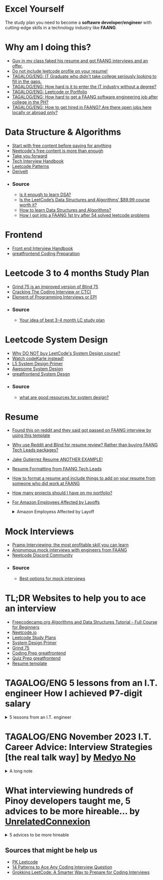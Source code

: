 # Excel Yourself
The study plan you need to become a **softawre developer/engineer** with cutting-edge skills in a technology industry like **FAANG**.

# Why am I doing this?
- [Guy in my class faked his resume and got FAANG interviews and an offer.](https://www.reddit.com/r/csMajors/comments/s9628x/guy_in_my_class_faked_his_resume_and_got_faang/)
- [Do not include leetcode profile on your resume!](https://www.reddit.com/r/leetcode/comments/yv7toz/should_i_include_my_leetcode_profile_in_my_resume/)
- [TAGALOG/ENG: IT Graduate who didn't take college seriously looking to fill in the gaps.](https://www.reddit.com/r/phcareers/comments/y82o84/it_graduate_who_didnt_take_college_seriously/)
- [TAGALOG/ENG: How hard is it to enter the IT industry without a degree?](https://www.reddit.com/r/phcareers/comments/jmka8j/how_hard_is_it_to_enter_the_it_industry_without_a/)
- [TAGALOG/ENG: Leetcode or Portfolio](https://www.reddit.com/r/PinoyProgrammer/comments/18ln2yw/leetcode_or_portfolio/)
- [TAGALOG/ENG: How hard to get a FAANG software engineering job after college in the PH?](https://www.reddit.com/r/PinoyProgrammer/comments/14u3g6g/how_hard_to_get_a_faang_software_engineering_job/)
- [TAGALOG/ENG: How to get hired in FAANG? Are there open jobs here locally or abroad only?](https://www.reddit.com/r/PinoyProgrammer/comments/yut8c0/how_to_get_hired_in_faang_are_there_open_jobs/)

# Data Structure & Algorithms
- [Start with free content before paying for anything](https://www.youtube.com/watch?v=8hly31xKli0)
- [Neetcode's free content is more than enough](https://neetcode.io/courses)
- [Take you forward](https://takeuforward.org/strivers-a2z-dsa-course/strivers-a2z-dsa-course-sheet-2/)
- [Tech Interview Handbook](https://www.techinterviewhandbook.org/)
- [Leetcode Patterns](https://seanprashad.com/leetcode-patterns/)
- [DeriveIt](https://deriveit.org/coding)
- ### Source
  - [is it enough to learn DSA?](https://www.reddit.com/r/leetcode/comments/11gr4uq/has_anyone_bought_the_leetcode_data_structures/)
  - [Is the LeetCode’s Data Structures and Algorithms’ $89.99 course worth it?](https://www.reddit.com/r/learnprogramming/comments/16vcdoo/is_the_leetcodes_data_structures_and_algorithms/)
  - [How to learn Data Structures and Algorithms?](https://www.reddit.com/r/leetcode/comments/q96h8k/how_to_learn_data_structures_and_algorithms/)
  - [How I got into a FAANG 1st try after 54 solved leetcode problems](https://www.reddit.com/r/leetcode/comments/15aez69/how_i_got_into_a_faang_1st_try_after_54_solved/?rdt=48087)

# Frontend
- [Front end Interview Handbook](https://www.frontendinterviewhandbook.com/)
- [greatfrontend Coding Preparation](https://www.greatfrontend.com/prepare/coding)

# Leetcode 3 to 4 months Study Plan
- [Grind 75 is an improved version of Blind 75](https://www.techinterviewhandbook.org/grind75)
- [Cracking The Coding Interview or CTCI](https://github.com/Avinash987/Coding/blob/master/Cracking-the-Coding-Interview-6th-Edition-189-Programming-Questions-and-Solutions.pdf)
- [Element of Programming Interviews or EPI](https://github.com/qqqil/ebooks/blob/master/algorithms/Elements%20of%20Programming%20Interviews.pdf)
- ### Source
  - [Your idea of best 3-4 month LC study plan](https://www.reddit.com/r/leetcode/comments/zk2hgo/your_idea_of_best_34_month_lc_study_plan/)

# Leetcode System Design
- [Why DO NOT buy LeetCode's System Design course?](https://www.reddit.com/r/leetcode/comments/yq93y2/do_not_buy_leetcodes_system_design_course/)
- [Watch codeKarle instead!](https://www.youtube.com/@codeKarle/videos)
- [L5 System Design Primer](https://github.com/donnemartin/system-design-primer)
- [Awesome System Design](https://github.com/madd86/awesome-system-design)
- [greatfrontend System Desgn](https://www.greatfrontend.com/prepare/system-design)
- ### Source
  - [what are good resources for system design?](https://www.reddit.com/r/leetcode/comments/uc3zex/what_are_good_resources_for_system_design/) 

# Resume
- [Found this on reddit and they said got passed on FAANG interview by using this template](https://www.overleaf.com/project/627224a4c2dc8e6361a77250)
- [Why use Reddit and Blind for resume review? Rather than buying FAANG Tech Leads packages?](https://www.teamblind.com/post/Anyone-use-FAANG-Tech-Leads-for-resume-review-O556x86R)
- [Jake Gutierrez Resume ANOTHER EXAMPLE!](https://github.com/jakegut/resume)
- [Resume Formatting from FAANG Tech Leads](https://www.faangtechleads.com/resume/checklist)
- [How to format a resume and include things to add on your resume from someone who did work at FAANG](https://www.reddit.com/r/cscareerquestions/comments/mybng0/i_landed_a_73k_sde_job_while_still_in_undergrad/)
- [How many projects should I have on my portfolio?](https://forum.freecodecamp.org/t/how-many-projects-should-i-have-on-my-portfolio/506361?fbclid=IwAR248kIngdMPp26ja-2fBUHSdUdmOZU4oxZaQvl8e2M2RRVuyI8A6ma86WI)
- [For Amazon Employees Affected by Layoffs](https://www.facebook.com/jonathanwordsofwisdom/posts/pfbid0tkYyTaRiE4ECxCA8KgMcnuotQSEtjHoSzTAQ6JAka4iHS1ni6PAVhmtwiRbtWTHZl)
  <details>
    <summary>Amazon Employess Affected by Layoff</summary>
  
    <p>
      💡Red = Action Verbs: Start each experience with an action verb; if it’s in a current position, you can put as present and if past, you put as -ed (Example of great action verbs: Reengineered, Controlled)
    </p>
    <p>
      💡Orange = Hard Skills: Put the specific hard skills and platform-based skills throughout the resume to show that you fit the job description's qualifications; in the Skills section of your resume, you can also have the skills and match them to your experiences where applicable. Example: To direct full-cycle recruiting for Annapurna Labs by leveraging a strong network of talent, To conduct detailed reviews of # employee requests for reasonable accommodations in alignment with ADA/ADAAA laws
    </p>
    <p>
      💡Green = impact metrics: optimizing cost efficiency by %.
    </p>
    <p>
      💡Cyan = Impact statements before the number/percentages: This showcases if you improved, optimized, or increased xyz. Example: "resulting in the hiring of # full-time engineering staff members within # months."
    </p>
    <p>
      💡Yellow = soft skills: more broad or simple statements, these are relative to collaboration, providing recommendations, and identifying solutions to potential problems
    </p>
    <p>
      Note: This is an example resume; it should be chronologically ordered.
    </p>

    ![435062442_443956158277676_9194410870920546039_n](https://github.com/LeinahI/Excel-Yourself/assets/53577436/8d49f8d8-f644-4110-a02c-d2bd3c3c7e29)

  </details>

# Mock Interviews
- [Pramp Interviewing: the most profitable skill you can learn](https://www.pramp.com)
- [Anonymous mock interviews with engineers from FAANG](https://interviewing.io/)
- [Neetcode Discord Community](https://discord.com/invite/ddjKRXPqtk)
- ### Source
  - [Best options for mock interviews](https://www.reddit.com/r/leetcode/comments/wsgsxx/best_options_for_mock_interviews/) 

# TL;DR Websites to help you to ace an interview
- [Freecodecamp.org Algorithms and Data Structures Tutorial - Full Course for Beginners](https://youtu.be/8hly31xKli0)
- [Neetcode.io](https://neetcode.io/courses)
- [Leetcode Study Plans](https://leetcode.com/studyplan/)
- [System Design Primer](https://github.com/donnemartin/system-design-primer)
- [Grind 75](https://www.techinterviewhandbook.org/grind75)
- [Coding Prep greatfrontend](https://www.greatfrontend.com/prepare/coding)
- [Quiz Prep greatfrontend](https://www.greatfrontend.com/prepare/quiz)
- [Resume template](https://www.overleaf.com/project/627224a4c2dc8e6361a77250)

# TAGALOG/ENG 5 lessons from an I.T. engineer How I achieved ₱7-digit salary
<details><summary>5 lessons from an I.T. engineer</summary>
  
<p>𝑳𝒆𝒔𝒔𝒐𝒏 # 𝟏: 𝒀𝒐𝒖 𝒐𝒏𝒍𝒚 𝒉𝒂𝒗𝒆 𝟐𝟒 𝒉𝒐𝒖𝒓𝒔 𝒂 𝒅𝒂𝒚<br>
Limited ang kita ng isang I.T. engineer. Kahit pa sabihin mo na you get paid $100/hour you can only earn $2,400/day. You are the product and you only have 24 hours per day to showcase your skills. That’s the reality of a typical employee and self-employed person and that’s why only business owners and investors become wealthy. The same goes for any career.</p>

<p>In the Philippines, when you hit the 350,000/month mark as an I.T. engineer kabahan ka na dahil wala ka nang malilipatan na mas malaki pa dun at pag nawala sayo yung work na yun mahihirapan ka na makahanap ng company na kayang tapatan yun. And believe me, mawawala sayo yung work na yun. If you continue to remain an engineer and don’t move up to I.T. Executive Management once you hit that 350k mark yung sweldo mo na yun will no longer rise but fall.</p>

<p>𝑫𝒊𝒔𝒌𝒂𝒓𝒕𝒆 # 𝟏: 𝑮𝒓𝒆𝒆𝒅 𝒊𝒔 𝑵𝒐𝒕 𝒂 𝑪𝒂𝒑𝒊𝒕𝒂𝒍 𝑺𝒊𝒏<br>
If you look at the 1st screenshot I attached you will see that I currently have 4 jobs. Yes, FOUR FULL-TIME jobs. Sa same screenshot na yun you will see that all four jobs combined I make about $304/hour. That’s P16,000/hour or P133,000/day NET. That’s nothing new to me as I started working multiple jobs when I was 19. I experienced my first WFH job nung 2007 with IBM. Dun ko na master yung diskarte kung paano pagsabayin na lang yung mga trabaho instead of working multiple shifts a day. Nung pandemic since bawal lumabas I took on 6 jobs.</p>
<p>I am merely an employee/consultant. I have to submit a timesheet and say Yes Sir or Yes Boss. Pero kahit employee lang ako mas malaki pa kita ko sa mga boss ko. I only work 10 hours at night, in the comfort of my house, and never have to think about work after my shift. On the other hand, they are on-call all day and have to report to the office; I am playing golf while they are stuck on bridge calls and E-mails. I also don’t run a business at wala akong iniintindi na bayad sa rent, sweldo ng mga employees, sales, problema sa tao, accounting, etc. I don’t carry a CEO title next to my name yet I make more money than many CEO small business owners out there who stress about their business on-site and at home.</p>

<p>No one knows that I’ve worked for at least 10 of the Fortune 50 companies out there. I don’t talk about what I do with anyone including my wife. People who know me only knows I’m in the I.T. field and that’s it; hindi nila alam kaya ko pasukin mga E-mail at social media accounts nila at palitan mga WiFi passwords nila sa bahay if I wanted to. I use a 15-year-old laptop and I still carry an iPhone SE. I say these because that’s how much I hate tech, I don't love what I do, and how unavailing I think my career is. I’d rather be doing farming kasi nandun passion ko nung bata ako, pero hindi ako kaya buhayin ng passion ko so ito pinasok ko. I knew there is money in I.T. and let’s be honest – money solves a lot of problems.</p>

<p>I wanted a 6-digit salary so I worked hard for it. Nung nakuha ko na hindi ako nakuntento and wanted a 7-digit salary, so I worked harder for that. After that I said I wanted to get paid $1,000/day, and then $50,000/month. Tapos nun sinabi ko sa sarili ko na I want a 6-digits salary daily and not monthly. Nakuha ko na lahat yun but I'm still not satisfied, now I want a 6-digit monthly salary in dollars and I am working hard to achieve that.</p>

<p>Walang mali dun. I don’t smoke, I hate drinking, and I don’t gamble, but I don’t go out there and tell another adult to have the same ethics that I have. Do not let anyone tell you na wag ka papasok sa isang bagay dahil sa pera, na be grateful dahil may trabaho ka at malaki na sweldo mo tapos yung iba wala, na sundin mo ang passion mo kahit di ka kaya buhayin ng passion mo, blah blah blah, blah blah, blah blah. Kung wala ka naman sinasaktan, nilalabag na batas, maayos ka nagtratrabaho para kumita, and you can sleep soundly at night knowing you are a good person then everything else is just noise. I used greed as motivation to achieve my goals and become rich and not a basis for my morals.<br>
<ins>𝘊𝘰𝘮𝘮𝘰𝘯 𝘴𝘦𝘯𝘴𝘦 𝘵𝘦𝘭𝘭𝘴 𝘮𝘦 𝘵𝘩𝘢𝘵 𝘣𝘦𝘪𝘯𝘨 𝘢 𝘵𝘺𝘱𝘪𝘤𝘢𝘭 𝘦𝘮𝘱𝘭𝘰𝘺𝘦𝘦 𝘸𝘪𝘭𝘭 𝘯𝘰𝘵 𝘮𝘢𝘬𝘦 𝘮𝘦 𝘳𝘪𝘤𝘩, 𝘴𝘰 𝘥𝘶𝘮𝘪𝘴𝘬𝘢𝘳𝘵𝘦 𝘢𝘬𝘰.</ins></p>

<p>𝑳𝒆𝒔𝒔𝒐𝒏 # 𝟐: 𝑻𝒉𝒆 𝑴𝒐𝒓𝒆, 𝑻𝒉𝒆 𝑴𝒆𝒓𝒓𝒊𝒆𝒓<br>
Pumasok ako sa I.T. because I was inspired by a 16-year old American who can build websites in just a day. At 16 years old may Ferrari na sya kahit wala pa syang license to drive. That was during the dotcom boom, and then years later it crashed. I’m old enough to have witnessed that at yung pag baba ng salaries ng mga web designers, as well as the rise and fall of the salaries of Network Engineers, Microsoft Engineers, Database Engineers, Storage Engineers, Virtualization Engineers, and Mobile Developers. There was a time when government agencies use Novell Netware as their Operating System. None of you probably heard of that but I also witnessed Netware Engineers on their 50s lose their jobs and retire early dahil nag dominate na si Microsoft and they didn’t keep up. I was lucky enough to have witnessed that early on in my career because that told me that I have to continue learning sa field na pinasok ko.</p>
<p>Sa I.T. field at sa kahit ano pang industry or sa buhay in general – the more you know the better off you will be.</p>

<p>𝑫𝒊𝒔𝒌𝒂𝒓𝒕𝒆 # 𝟐: 𝑱𝒂𝒄𝒌 𝒐𝒇 𝑨𝒍𝒍 𝑻𝒓𝒂𝒅𝒆𝒔, 𝑴𝒂𝒔𝒕𝒆𝒓 𝒊𝒏 𝑵𝒐𝒏𝒆<br>
I never stayed in a company for more than 2 years. I am only 41 but if you look at the 2nd screenshot I attached you will see that I have worked for more than 50 companies throughout my career (a lot more actually, I just wasn’t keeping an archive back then). I do that because I want to learn a lot and earn a lot. Hindi ako kuntento sa desktops lang, hindi ako kuntento sa networking lang, hindi ako satisfied sa development at programming, ayaw ko maging specialist sa cloud, sa security, infrastructure, servers, etc. The only way I can learn everything is if I jump from one company to another.</p>

<p>Sa 1st screenshot ulit makikita nyo na ang mga trabaho ko ngayon are:<br>
- 𝘾𝙮𝙗𝙚𝙧𝙨𝙚𝙘𝙪𝙧𝙞𝙩𝙮 – I am architecting a vulnerability management program for one of the states sa America<br>
- 𝘾𝙡𝙤𝙪𝙙 – I am automating the migration of thousands of Windows Servers to AWS for a $13B private company<br>
- 𝘿𝙚𝙨𝙠𝙩𝙤𝙥𝙨 – I am doing a Windows 7 to Windows 10/11 VDI upgrade project for a $23B public company<br>
- 𝙋𝙧𝙤𝙟𝙚𝙘𝙩 𝙈𝙖𝙣𝙖𝙜𝙚𝙢𝙚𝙣𝙩 – I am an I.T. Project Manager for the 2nd largest vehicle manufacturer in the world<br>
</p>

<p>No one in my level would be willing to go back to desktops, but that’s not how I think. I don’t mind being a Jr Developer ulit at inuutusan ng mga senior developers kung may panibago naman akong language o framework na matututunan. When I go into a company I just focus on stuff na hindi ko pa alam and then I learn it and be good at it. Pag alam ko na then I move on. I only need 1-2 years for that and less than a year to learn a specific system, hardware, or application. Hindi ako nag bibida-bidahan sa opisina, I don’t involve myself sa office politics, I don’t make friends nor talk about personal stuff with my co-workers, and I attend meetings a minute late para wala nang “Hi, how are you?” na nagaganap. If the hat I am wearing sa company is an I.T. Business Analyst at may kausap akong Infrastructure Engineer, kahit alam ko na may mali syang ginagawa hinahayaan ko na lang coz' ang priority ko is wag mag pasikat para ma-juggle ko lahat ng mga trabaho ko. Nevermind na hindi ako ang pinakamatalinong engineer sa team. Nevermind na meron isang super yabang na hacker kuno akong co-worker. Nevermind na meron isang 20 years na sa company na kabisado lahat ng nangyayari sa I.T. department namin. Hindi ako insecure sa skills ko para ipaalam pa sa iba kung ano-ano ang alam ko. Instead, naka focus na lang ako sa mga hindi ko pa alam para madagdagan yung mga nalalaman ko.</p>

<p>I have used hundreds of technologies throughout my career. Lagay mo ko sa backups I know the role and I can give you 7 different backup technologies na nagamit ko na; lagay mo ko sa monitoring, ganun din and I can give you a dozen monitoring tools na nagamit ko na rin. Development tools, programming languages, Microsoft, Cisco, Citrix, and VMware products, etc. marami na ko nahawakan. I am an expert in none but I am your Jack that can run and manage all of those systems smoothly.</p>

<p>Nowadays ako na namimili ng trabaho. I don’t care what my job title is, kung ano ba role ko, kung sobrang ganda na ng company na napasukan ko, or kung ano ang mga benefits na meron sa company. When I look at a job posting ang hinahanap ko na lang are signs kung kaya ko ba isabay yung work sa iba ko pang mga trabaho, and if so, then I’ll go for it. Kung meron bagong matututunan or kung yung company is in an industry na di ko pa napapasok then that’s a plus for me at inaaplayan ko yung work kahit maliit sweldo.<br>
<ins>𝘊𝘰𝘮𝘮𝘰𝘯 𝘴𝘦𝘯𝘴𝘦 𝘵𝘦𝘭𝘭𝘴 𝘮𝘦 𝘵𝘩𝘢𝘵 𝘪𝘧 𝘐 𝘸𝘢𝘯𝘵 𝘵𝘰 𝘴𝘶𝘳𝘷𝘪𝘷𝘦 𝘪𝘯 𝘵𝘩𝘦 𝘐.𝘛. 𝘪𝘯𝘥𝘶𝘴𝘵𝘳𝘺 𝘸𝘪𝘵𝘩 𝘢 𝘩𝘪𝘨𝘩 𝘴𝘢𝘭𝘢𝘳𝘺 𝘵𝘩𝘦𝘯 𝘐 𝘩𝘢𝘷𝘦 𝘵𝘰 𝘭𝘦𝘢𝘳𝘯 𝘢𝘴 𝘮𝘢𝘯𝘺 𝘵𝘦𝘤𝘩𝘯𝘰𝘭𝘰𝘨𝘪𝘦𝘴 𝘢𝘴 𝘐 𝘤𝘢𝘯, 𝘴𝘰 𝘥𝘶𝘮𝘪𝘴𝘬𝘢𝘳𝘵𝘦 𝘢𝘬𝘰.</ins></p>

<p>𝑳𝒆𝒔𝒔𝒐𝒏 # 𝟑: 𝑻𝑨𝑵𝑺𝑻𝑨𝑨𝑭𝑳(There Ain't No Such Thing as a Free Lunch)<br>
Paulit-ulit na lang, all successful people will tell you how important hard work and sacrifice is.</p>

<p>Today para bang WFH is a must, a stress-free environment is required, and everyone is entitled to have a work-life balance. Elon Musk is an executive to many companies working more than 20 hours a day yet he has a work-life balance. I have four full-time jobs but I still have a work-life balance.</p>

<p><ins>𝙒𝙤𝙧𝙠-𝙡𝙞𝙛𝙚 𝙗𝙖𝙡𝙖𝙣𝙘𝙚 𝙖𝙣𝙙 𝙩𝙝𝙚 𝙡𝙖𝙘𝙠 𝙤𝙛 𝙞𝙩 𝙞𝙨 𝙣𝙤𝙩 𝙩𝙝𝙚 𝙛𝙖𝙪𝙡𝙩 𝙤𝙛 𝙮𝙤𝙪𝙧 𝙚𝙢𝙥𝙡𝙤𝙮𝙚𝙧 𝙗𝙪𝙩 𝙮𝙤𝙪𝙧 𝙞𝙣𝙖𝙗𝙞𝙡𝙞𝙩𝙮 𝙩𝙤 𝙩𝙝𝙞𝙣𝙠 𝙤𝙪𝙩𝙨𝙞𝙙𝙚 𝙩𝙝𝙚 𝙗𝙤𝙭 𝙩𝙤 𝙢𝙖𝙣𝙖𝙜𝙚 𝙖𝙣𝙙 𝙪𝙨𝙚 𝙮𝙤𝙪𝙧 𝙩𝙞𝙢𝙚 𝙬𝙞𝙨𝙚𝙡𝙮.</ins><br>
"If you don't go out there and put in the work, you don't go out and put in the effort, one, you're not going to get the results, but two, and more importantly, you don't deserve it. You need to earn it. So that defined my upbringing. That defined my career." – Tiger Woods</p>

<p>𝑫𝒊𝒔𝒌𝒂𝒓𝒕𝒆 # 𝟑: 𝑷𝒂𝒈 𝑴𝒂𝒚 𝑻𝒊𝒚𝒂𝒈𝒂, 𝑴𝒂𝒚 𝑵𝒊𝒍𝒂𝒈𝒂<br>
Nung 18 ako naglilinis ako ng banyo sa McDonalds at yung maliit na sweldo ko napupunta lang sa rent ko as a bedspacer. I couldn’t even afford to commute and was riding a bicycle to work, minsan late pa kasi nabasa ako sa ulan at kailangan ko magpatuyo muna before mag clock in. I experienced how hard life was and I had my share of tears pouring down while taking a shower. I did a lot of self-studying and faced countless number of rejections until makapasok sa field. Friday and Saturday nights habang nasa bars mga kapatid ko I was in a cubicle inside a Data Center kasi I have a weekend night shift NOC Engineer job that I have to attend to. I used to commute 2 hours one way sa umaga and again sa gabi kasi dalawa trabaho ko at magkalayo yung dalawang office. Lunch break ko was spent catching up on sleep. Sacrifice sa barkada, sacrifice sa sports, sacrifice sa luho; hirap sa commute, hirap sa maliit na sweldo, hirap sa stress. That’s how I spent my entire 20s and that’s just a tidbit of all other sacrifices I had to make during those years to gain experience and get myself ready when I hit my 30s. And did I mention na despite me working multiple jobs I have never been absent nor have I taken a day off from work for more than a decade now, maybe in the last 15 years pa nga?<br>
<ins>𝘊𝘰𝘮𝘮𝘰𝘯 𝘚𝘦𝘯𝘴𝘦 𝘵𝘦𝘭𝘭𝘴 𝘮𝘦 𝘵𝘩𝘢𝘵 𝘪𝘧 𝘐 𝘸𝘢𝘯𝘵 𝘵𝘰 𝘣𝘦 𝘴𝘶𝘤𝘤𝘦𝘴𝘴𝘧𝘶𝘭 𝘵𝘩𝘦𝘯 𝘐 𝘯𝘦𝘦𝘥 𝘵𝘰 𝘸𝘰𝘳𝘬 𝘩𝘢𝘳𝘥 𝘢𝘯𝘥 𝘮𝘢𝘬𝘦 𝘢𝘣𝘶𝘯𝘥𝘢𝘯𝘵 𝘴𝘢𝘤𝘳𝘪𝘧𝘪𝘤𝘦𝘴, 𝘴𝘰 𝘥𝘶𝘮𝘪𝘴𝘬𝘢𝘳𝘵𝘦 𝘢𝘬𝘰.</ins></p>

<p>𝑳𝒆𝒔𝒔𝒐𝒏 # 𝟒: 𝑬𝒙𝒑𝒆𝒓𝒊𝒆𝒏𝒄𝒆, 𝑬𝒙𝒑𝒆𝒓𝒊𝒆𝒏𝒄𝒆, 𝑬𝒙𝒑𝒆𝒓𝒊𝒆𝒏𝒄𝒆<br>
There was a time when I was one of the youngest CCNA holders sa buong mundo. I passed my CCNA certification on the day of my 19th birthday. There were only 500 CCIEs in the world back then. I was very good that I can even do subnetting in my head. Sobra ako nag sikap at talagang alam ko yung pinag-aralan ko. However, when it was time to find work I realized no one wants to hire someone without experience. I was so proud of my accomplishment only to be humbled by reality: In the I.T. world experience trumps degrees and certifications. What I went through then is no different than what many newbies are going through now. Sobrang daming fresh grads and career shifters na hindi alam ano gagawin at paano makapasok sa I.T. dahil walang experience. Even people with MBAs struggle with finding work.</p>

<p>Colleges will teach you what you need to learn about your career but they will not teach you how to land a job sa industry na pinapasok mo. Kaya maraming taong hirap makakuha ng trabaho kasi walang nagturo sa kanila kung paano makakuha ng trabaho. Job hunting and the art of it should be a class taught in universities for an entire semester. Heck, I would love to teach that class for free!</p>

<p>Kahit Summa Cum Laude ka pa ng I.T. sa U.P. Diliman you start from the bottom like everyone else dahil sa industry natin employers want experience. Hindi ito kagaya ng ibang fields na pag nag top ka sa school, bar, or board e hahabulin ka na ng mga job offers. Hindi porket narinig mo sa mga tao na nasa Cybersecurity at Cloud ang pera at future, at nagsikap ka pag-aralan yun, e makakakuha ka na ng mataas na sweldo agad-agad. If you don’t believe me then simply ask every successful I.T. person you know kung ang first job ba nila sa I.T. e malaking sweldo na agad; ask every I.T. person you know kung meron bang company na humabol at nag recruit sa kanila straight out of college.</p>

<p>𝑫𝒊𝒔𝒌𝒂𝒓𝒕𝒆 # 𝟒: 𝑩𝒆 𝑺𝒕𝒓𝒆𝒆𝒕 𝑺𝒎𝒂𝒓𝒕, 𝑵𝒐𝒕 𝑩𝒐𝒐𝒌 𝑺𝒎𝒂𝒓𝒕<br>
Newbies are too obsessed on studying and learning that they don’t realize that is just half the battle and the other half is landing a job. I carry 12 different certifications in my arsenal yet I don’t even put all of them sa resume ko kasi minsan mas makakasama pa sakin na ganun kadami certs ko. Ayoko ma question at tanungin na how can I be a Certified Scrum Master and also have a PMP certification but at the same time Certified Ethical Hacker din ako? Ang layo diba? I also have to modify job titles because I can’t be applying for an Incident Manager role but say na I’m a Web Developer sa current company ko. Experience ko is capped at 15 years lang dahil alam ko na pag nilagay ko pa na over 20 years na ko sa industry may bias na rin yun and many employers will think I’m too old na.</p>

<p>I have 28 versions of my resume. I learned to manipulate my resume and have a certain template to use depende sa role na inaaplayan ko. Kung may makita akong job posting for a Linux Engineer may resume na ko for that and I just modify it to tailor fit it sa requirements ng role. Kung ang company na inaaplayan ko ay nasa BPO industry then papalitan ko lahat ng previous work experiences ko and only mention the companies sa BPO industry where I worked for and then just play around with the dates. Kung meron naman akong specific na field sa I.T. na gusto ko pasukin for the first time then yung resume ko for that field ang ipupublish ko on-line for recruiters to see. </p>

<p>Many people think na masama ang binabago-bago ang information sa resume. That’s a huge misconception. Walang official rule kung paano gumawa ng resume. If the argument is to be honest sa resume then sa technologies pa lang I would probably have a 2-page resume na with three columns tapos kung ilalagay ko pa lahat ng mga work ko then I would end up with a 50-page resume. But why would I do that, diba? My goal is not to be honest, my goal is pansinin ang resume ko out of the dozens or hundreds of other resumes at matawag ako for an interview, so I have to think outside the box. Now if you’re filling out a formal application form ng company and signing it saying everything you said is truthful then yes, be honest.</p>

<p>I‘ve been working in the I.T. industry for 23 years but spent my first 22 years without a college degree. Last year ko lang nakuha ang BSIT ko sa PUP. Not having a degree wasn’t a choice, I simply had to survive on my own at a very young age. For 22 years kinailangan ko dumiskarte kung paano ako makakalusot sa mga trabaho na required ang college degree. Sinubukan ko ilagay sa resume ko na may degree ako; that didn’t work out kasi nahuli nung vinerify. Sinubukan ko naman magpagawa sa Recto ng diploma/degree/transcript; minsan lusot, minsan huli. Sinubukan ko naman na ilagay sa resume ko na college student ako and I’m supposed to graduate in 4 years – complete failure. I tried honesty and certainly it wasn’t the best policy. Binago ko ulit and said I’ll graduate na in 1 year and with that I got more responses sa applications ko. Ultimately ang naging diskarte ko is ilagay sa resume ko "%NameOfUniversitiy% - Bachelors in Information Technology, %CurrentYear%". That way iisipin ni HR, ni recruiter, or whoever is doing the initial screening of my resume na may degree na ko but when it's really time to be honest about it then saka ko sasabihin na kaya nga 2023 nakalagay kasi patapos pa lang ako, that I am on my last semester na. Throughout my career up until last year ang sinsabi ko lagi isang semester na lang may degree na ko. Worked flawlessly each time.</p>

<p>Again, walang nagturo sakin nun, at kahit mali yun I don’t care kasi alam ko naman na mabuting tao pa rin ako kahit ganun ang approach ko. Ang goal ko is ma-interview ako ni hiring manager kasi alam ko na pag nakausap nya ko he will end up hiring me. I can no longer count the number of times na ni-reject ako ng HR for not having a degree pero nakakuha ako ng exception kasi si hiring manager sinabi kay HR that I am the right guy for the role. This is why I am a firm believer that you don’t need to be a college graduate to have a successful I.T. career and this is also why I would pick a street smart person over a book smart individual any given day. I fetish on fixing problems on my own instead of asking other people for help kasi sa ganun paraan ako natututo – that’s how one becomes street smart.<br>
<ins>𝘽𝙤𝙤𝙠 𝙨𝙢𝙖𝙧𝙩 𝙞𝙣𝙙𝙞𝙫𝙞𝙙𝙪𝙖𝙡𝙨 𝙡𝙚𝙖𝙧𝙣 𝙛𝙧𝙤𝙢 𝙤𝙩𝙝𝙚𝙧 𝙥𝙚𝙤𝙥𝙡𝙚’𝙨 𝙚𝙭𝙥𝙚𝙧𝙞𝙚𝙣𝙘𝙚𝙨 𝙬𝙝𝙞𝙡𝙚 𝙨𝙩𝙧𝙚𝙚𝙩 𝙨𝙢𝙖𝙧𝙩 𝙛𝙤𝙡𝙠𝙨 𝙡𝙚𝙖𝙧𝙣 𝙛𝙧𝙤𝙢 𝙩𝙝𝙚𝙞𝙧 𝙤𝙬𝙣 𝙚𝙭𝙥𝙚𝙧𝙞𝙚𝙣𝙘𝙚𝙨</ins></p>

<p>So why do I have a college degree now despite being successful already? Two reasons: 1) I became a father and I want to set an example to my son when it's his time. 2) Because I worked for more than 50 companies it also means that I reported to more than 50 bosses. I’ve never been a manager but I know what makes of a good boss after experiencing that many superiors. Sobrang taas ng confidence level ko when it comes to landing a job sinubukan ko mag apply sa isang multi-national company sa BGC for an I.T. Senior Vice President role. At the end of my final interview with my supposedly soon-to-be British boss he told me “I interviewed 9 people so far and no one has the experience that you have. I would hire you in a heartbeat but a P500,000/month salary without a college degree won’t fly with our HR department. If this has a lower salary grade I can make it happen but for this particular management position, you are too high up the ladder and I don’t carry that much power, unfortunately.” I knew he was telling the truth because everyone that I spoke to liked me. Gets ko naman kasi kokonti lang naman talaga ang mga companies na kukuha ng executive na walang degree. Alangan naman ilagay nila mukha ko sa website nila at mag send sya ng mass E-mail sa buong I.T. org nila introducing me tapos walang mention about my educational background. I smiled, thanked him for the time and consideration, and then left. Pag labas ko ng building sobrang taas ng ngiti sa mukha ko kasi alam ko na someone like me who has no management experience can land a Senior VP role. So ayun, nag enroll ako sa PUP at tinapos ko degree ko during the pandemic. I never tried applying for another management role since then kasi priorities have changed and I am enjoying my time being at home with my 5-year old.<br>
<ins>𝘊𝘰𝘮𝘮𝘰𝘯 𝘚𝘦𝘯𝘴𝘦 𝘵𝘦𝘭𝘭𝘴 𝘮𝘦 𝘵𝘩𝘢𝘵 𝘰𝘯𝘭𝘺 𝘐 𝘤𝘢𝘯 𝘩𝘦𝘭𝘱 𝘮𝘺𝘴𝘦𝘭𝘧, 𝘴𝘰 𝘥𝘶𝘮𝘪𝘴𝘬𝘢𝘳𝘵𝘦 𝘢𝘬𝘰.</ins></p>

<p>𝑳𝒆𝒔𝒔𝒐𝒏 # 𝟓: 𝑻𝒉𝒆𝒓𝒆'𝒔 𝑵𝒐𝒕𝒉𝒊𝒏𝒈 𝑺𝒑𝒆𝒄𝒊𝒂𝒍 𝑨𝒃𝒐𝒖𝒈 𝑩𝒆𝒊𝒏𝒈 𝑵𝒐𝒓𝒎𝒂𝒍<br>
Kung iniisip nyo na unfair at hindi applicable dito sa Pinas yung sinasabi ko well mind you, Filipino ako, sa Pilipinas ako nakatira, and I am a taxpayer. Dumiskarte lang ako para makakuha ako ng mga clients abroad at makuha ko ng buo yung hourly rate ko. If you’re saying naman na magkaiba tayo ng situation at may pamilya ka na sinusuportahan well mind you again, nung 20s pa lang ako kahit single ako ang dami ko nang sinusuportahan mga tao, as in madami. Instead of being scared to make critical decisions sa career ko mas lalo pa ako naging aggressive kasi marami akong tinutulungan. Kung tingin mo hindi applicable sa Pinas ang multiple jobs dahil sa tax contributions then you’re normal. Kung tingin mo there’s no way for you to find work abroad while living here then you’re normal. Kung tingin mo di pwede kumita ng foreign currency habang nasa Pinas then you’re normal. Kung tingin mo bawal dahil nakalagay sa contract mo na you can't have multiple jobs then you're normal. And that’s fine, but don’t expect your future to be special. I wanted a life different from most people so I challenged myself to get out of my comfort zone and think outside the box.</p>

<p>𝑫𝒊𝒔𝒌𝒂𝒓𝒕𝒆 # 𝟓: 𝑫𝒊𝒔𝒌𝒂𝒓𝒕𝒆, 𝑫𝒊𝒔𝒌𝒂𝒓𝒕𝒆, 𝑫𝒊𝒔𝒌𝒂𝒓𝒕𝒆<br>
Dahil nga wala akong degree alam ko na handicap na agad ako pag dating sa mga job applications, so what I did was invest 8 hours of my day for job hunting and treated it like a full-time work. For 8 hours each day hanggang makakuha ako ng work I was modifying and sending out my resume, applying for work, speaking to recruiters, doing interviews, studying new stuff na nakikita ko sa mga job requirements na hindi ko alam, etc. My goal was to land a job but unexpectedly naintindihan ko na rin yung buong recruiting and job hiring process that I was able to come up with my own strategy on how to land work.</p>

<p>If you look at the third screenshot I attached you will see that this year alone I have already sent out my resume over 260 times. I average about 500 job applications in a year but 99% of them I don’t land, and for many reasons like wala akong college degree, no response from the employer, hindi nag agree sa offer, wala akong experience, I backed out after knowing more about the job, hindi ako lumusot, etc. That doesn’t bother me because I only need 2-3 jobs in a year and logic tells me that if I apply to one job posting I have a 50/50 chance of landing a job but if I apply to 500 postings then a 1% success rate is enough.</p>

<p>𝙀𝙫𝙚𝙣 𝙩𝙝𝙤𝙪𝙜𝙝 𝙄 𝙛𝙖𝙞𝙡 𝟗𝟗% 𝙤𝙛 𝙩𝙝𝙚 𝙩𝙞𝙢𝙚 𝙩𝙝𝙖𝙩 𝟏% 𝙩𝙞𝙢𝙚 𝙩𝙝𝙖𝙩 𝙄 𝙢𝙖𝙠𝙚 𝙞𝙩 𝙚𝙖𝙘𝙝 𝙮𝙚𝙖𝙧 𝙘𝙝𝙖𝙣𝙜𝙚𝙙 𝙢𝙮 𝙡𝙞𝙛𝙚.<br>
Instead of ranting na walang response from the employer after your interview, na walang response sa job applications nyo, na lagi kayong rejected after an interview, or kabado kayo lagi sa interview, or di kayo magaling mag English at makipag communicate, just send out your resume to hundreds of employers dahil ika nga sa industry natin, it’s all just ones and zeros. Meron at meron isang engot dyan na papatol sayo.</p>

<p>Hindi ako nakikinig lang sa mga sabi-sabi na ito ang hot ngayon or ito ang malaking sweldo. I actually see it first-hand kung ano ba ang hot, ano yung mga pawala na, at ano yung mga bagong roles na naglilitawan dahil minomonitor ko ang mga job boards and I get daily E-mail alerts for all job postings posted in the last 24 hours. I used to get contracts for $110/hour to hack company networks as a penetration tester but nowadays that salary doesn't exist anymore. Hindi na ko invested sa Cybersecurity like before kasi secured na career ko sa field na yun and I want to be ahead. Nowadays I am targeting work related to A.I. kasi yun ang nakikita ko sa trend at yun ang konti lang na mahirap pasukin. Believe me when I say na 10 years from now a Cloud engineer’s salary will be just like any other Server Engineer’s salary, likewise for Cybersecurity. Kung papasok ka pa lang sa I.T. tas ang end goal mo is Cloud or Cybersecurity kabahan ka na dahil by the time you actually get to a level na deserve mo na yung malaking sweldo baka it’s no longer the same salary you were told it was going to be.</p>

<p>Not once have I asked my employer for a salary increase. When I wanted a salary increase I find another job. That’s how I managed to bring my salary up. There were times that I jumped 40,000, 56,000, and 61,000 pesos per month sa salary only because I hopped. The highest increase I got was when I was 25 years old, jumping from 320,000/month to 520,000/month. Yun yung time when I decided to get out of my comfort zone again and try I.T. consulting naman. If you want an increase in pay wag mo na sayangin oras mo by asking your boss. Find another job instead because the best time to negotiate a salary increase is when you have nothing to lose dahil employed ka naman. You’ll be surprised na minsan ikaw pa pipigilan ng boss mo umalis and instead of getting the typical 3-8% standard increase lang tatapatan pa nila yung offer mo sa iba.</p>

<p>I’ve experienced doing an interview habang bagong gising lang kasi nakalimutan ko at nag ring phone ko habang tulog pa ako – and I still passed that interview. I’ve also done interviews while taking a dump in the toilet, not because I wanted to but because parang ABC na lang sya sakin at di na ko kinakabahan. Kaya ko mag multi-task habang nag-iinterview and still land the job. Iharap mo ko sa HR or sa recruiter alam ko ang mga dapat ko sabihin para lumusot ako sa kanila. Iharap mo ko sa hiring manager alam ko rin ang diskarte ko. Panel interviews alam ko strategy ko. Boss ng boss ko or mga directors and management people kabisado ko rin gusto nila marinig. If I am interviewing for a company in the Healthcare, Finance, Banking, Automotive, Retail, Government, BPO, etc. industry may sarili rin akong diskarte kasi kabisado ko na rin mga I.T. processes at systems nila. I know all these because I do interviews almost every week, sometimes multiple times a day. Kahit first day ko sa bago kong work I still do interviews with other companies. I’ve been on panel interviews where senior engineers don’t even know what to ask me kasi they were intimidated by my resume and they need not say anything else. I've landed many jobs before na isang interview lang pinagdaanan ko tapos parang formality na lang yung nangyari kasi sa resume ko pa lang nabenta ko na sarili ko at nag decide na si hiring manager na i-hire ako.</p>

<p>Everyone I know upskill para may bago silang matutunan so they can move to a higher role and salary. When I upskill I don't do it to learn something new, I do it to pass interviews. Pag may gusto akong pasukin na field or role I will go to the job boards and pull 20 job postings for that role tapos babasahin ko mga job descriptions nila at mga technologies na ginagamit sa role na yun, tapos pag-aaralan ko summary nung mga skills na kailangan and get a working knowledge about the technologies na ginagamit. I don't spend weeks or months studying, thousands of pesos on boot camps and training schools, I don't waste time with hands on experience, and I don't get a certification when I upskill. I only spend hours before the interview to upskill para lang malusutan ko ang interview. I learn enough information about the system just to B.S. myself through the interviews. Pag nakalusot na ko sa interviews and land the job saka ko kukunin yung hands on experience ko. Hindi nila kailangan malaman na wala naman talaga akong experience dahil confident ako na pag nandun na ko kaya ko matutunan yun agad-agad ng walang sablay. Kahit saan mo ko lagay sa I.T. chances are I know the role at kung hindi man kaya ko makipag communicate sa taong yun at his level. That's how I upskilled sa career ko -- on the job, getting paid while learning something new. </p>

<p>Lastly, get your certs and keep getting more certs. Totoo na you don’t need certs to get into I.T. or land a job. However, you certainly need the certs if you want to have an advantage sa ibang applicants when applying for a job. Always assume that the first person who will see your resume is not a technical person. Assume na yung HR rep or the recruiter is not technical enough to determine kung magaling ka talaga. Assume that these people have a checklist sa harap nila and all they do is quickly browse through your resume, look for the requirements na nasa checklist nila, and check off those boxes. Kahit 10 years ka nang Help Desk Technician kung nasa listahan ni HR is required ang A+ Certification at wala ka nun, then assume na bale wala ang experience mo and HR will write you off. A hiring manager will entertain your resume because he can tell na you know your stuff despite the lack of cert, but unfortunately the hiring manager is not the first person to see your resume so always assume the worst.</p>

<p>If you look at the last screenshot I attached you will see na in a span of 7 days I received E-mails from 6 different recruiters for different positions ranging from $50-$120/hr (there are a lot more actually pero pinili ko lang pakita yung mga E-mails na malalaki sweldo na inentertain ko). They reached out to me directly kasi nakita nila resume ko sa mga job boards. These recruiters simply type keywords sa search nila and many will search for a certification. Kung wala ako nung mga certs na hinahanap nila then I won’t be getting these E-mails. Because of the certs, plus yung effort ko to put out my resume on various job portals, mas tumaas ang chances ko in landing jobs kasi ako na ang nilalapitan nila instead of me sending out my resume to them. That’s how I view certifications – not to showcase my skills like what everyone else is doing but to use certs to have an advantage sa job hiring process.<br>
<ins>𝘊𝘰𝘮𝘮𝘰𝘯 𝘚𝘦𝘯𝘴𝘦 𝘵𝘦𝘭𝘭𝘴 𝘮𝘦 𝘵𝘩𝘢𝘵 𝘪𝘧 𝘐 𝘧𝘰𝘭𝘭𝘰𝘸 𝘵𝘩𝘦 𝘯𝘰𝘳𝘮 𝘵𝘩𝘦𝘯 𝘐 𝘸𝘪𝘭𝘭 𝘦𝘯𝘥 𝘶𝘱 𝘭𝘪𝘬𝘦 𝘵𝘩𝘦 𝘮𝘢𝘫𝘰𝘳𝘪𝘵𝘺, 𝘴𝘰 𝘥𝘶𝘮𝘪𝘴𝘬𝘢𝘳𝘵𝘦 𝘢𝘬𝘰.</ins></p>

<p>My early goals in life was no different than most people: I wanted a brand new car and my own house. I checked the former when I was 21 and checked the latter when I was 23. I then followed up those goals with much larger ones with deadlines set to when I turn 30 and when I turn 40. My goal now before I turn 50 is to transition from being rich to being wealthy. Preferably I wanted to become wealthy by the time I hit 40 pero sobrang dami lang talagang tinutulungan kaya sacrifice muna sa sarili to help others. Hopefully by the time I reach 50 I have enough assets that are working for me giving me the same monthly income I am making now so I can finally retire and bum out.</p>

<p>For over 20 years I’ve consistently worked at least two jobs. I make millions each month yet I still spend the first hour of my shift browsing the job boards, modifying my resume, sending out job applications, and talking to recruiters. Twenty years later I am still hungry, driven, and motivated. Naturally I just forgot about farming and discovered my true passion which is to help my family and help people in need.</p>

<p>There is absolutely nothing wrong about pursuing your passion. Likewise, there is absolutely nothing wrong in forgetting your passion. My experience taught me that it is much sweeter and rewarding when you set goals and pursue those goals, because the journey it takes to reach those goals becomes your passion.</p>

<p>𝙋𝙖𝙨𝙨𝙞𝙤𝙣 𝙞𝙨 𝙣𝙤𝙩 𝙨𝙤𝙢𝙚𝙩𝙝𝙞𝙣𝙜 𝙮𝙤𝙪 𝙘𝙖𝙡𝙡 𝙤𝙪𝙩 𝙖𝙣𝙙 𝙨𝙚𝙩 𝙩𝙤 𝙙𝙤 𝙗𝙪𝙩 𝙨𝙤𝙢𝙚𝙩𝙝𝙞𝙣𝙜 𝙮𝙤𝙪 𝙧𝙚𝙖𝙡𝙞𝙯𝙚 𝙖𝙣𝙙 𝙙𝙞𝙨𝙘𝙤𝙫𝙚𝙧 𝙣𝙖𝙩𝙪𝙧𝙖𝙡𝙡𝙮.<br>
It’s my turn to be a parent now and unlike many parents out there, when my son reaches the age of reason I will not advise him to pursue what he is passionate about. I would instead tell him to create goals, both short term and long term goals, and to keep creating goals, and then simply work hard to pursue those goals, so he can find his passion.</p>

<p>This long read is not meant to tell anyone to mimic me. It’s also not meant to inspire anyone to enter I.T. because getting to a 3M monthly salary didn’t happen overnight, it’s decades’ worth of sacrifices and hard work. I do not know anyone else who is doing what I am doing but believe it or not I am not special dahil marami kaming marunong dumiskarte. Lumabas lang ako sa comfort zone ko para matuto akong diskartehan ang buhay ko. That’s what this post is about – matuto kayo dumiskarte sa buhay at hindi gaya lang ng gaya sa mga naririnig, binabasa, at sinasabi sa inyo. When things get tough stop asking other people for encouraging words to make you feel better or to help you with your problems. Instead, concentrate on the problem and then come up with solutions to fix it. Think outside the box.</p>

<p>𝑲𝒆𝒚 𝑻𝒂𝒌𝒆𝒂𝒘𝒂𝒚𝒔:<br>
• I didn’t let society define my morals in life<br>
• I got out of my comfort zone so I can grow<br>
• I gave up my 20s to become successful<br>
• I used experience as my teacher in life<br>
• I pursued goals instead of my passion<br>
  And again, 𝑫𝑰𝑺𝑲𝑨𝑹𝑻𝑬, 𝑫𝑰𝑺𝑲𝑨𝑹𝑻𝑬, 𝑫𝑰𝑺𝑲𝑨𝑹𝑻𝑬
</p>

<p>Reference:
<br>
No, M. (2023, November 9). 𝐇𝐨𝐰 𝐈 𝐚𝐜𝐡𝐢𝐞𝐯𝐞𝐝 𝐚 𝟕-𝐝𝐢𝐠𝐢𝐭 𝐬𝐚𝐥𝐚𝐫𝐲 (5 lessons from an I.T. engineer). Retrieved from https://www.facebook.com/MedyoSocial/posts/pfbid0J214TStt6cJMctpc5pVBEkpfbA6N7pfGoyvT9ytx4WKTEta5JAPWdcN53MKKEgXdl
</p>

![361386078_723778826134619_5366501759275699902_n](https://github.com/LeinahI/Excel-Yourself/assets/53577436/447c48b1-d4b2-4c64-8c1a-c403b3b5f1ea)
![361392585_723778959467939_3607114372595842493_n](https://github.com/LeinahI/Excel-Yourself/assets/53577436/186a0570-858e-4fb2-a192-f39d50c4d20b)
![361308419_723779002801268_6691778085380891396_n](https://github.com/LeinahI/Excel-Yourself/assets/53577436/0b418805-1461-4191-9765-4903b2085900)
![364066395_732412381937930_8965768997310063891_n](https://github.com/LeinahI/Excel-Yourself/assets/53577436/6229fde1-8bf3-40f4-ae97-6d371a8c7582)
</details>

# TAGALOG/ENG November 2023 I.T. Career Advice: Interview Strategies [the real talk way] by [Medyo No](https://www.facebook.com/MedyoSocial/)
<details><summary>A long note</summary>
<p>Almost all of you won’t be able to name an I.T. engineer who only worked for one company throughout his career because every successful I.T. engineer would have worked for multiple companies before being successful. To be able to work for multiple employers you have to be capable of landing a job and to be able to land a job you have to surpass the interview process. That’s how important interviews are. In our industry it’s not all about skills and tech at hindi lang isang interview ang dadaanan mo sa career mo.</p>
  
<p>With that said, here is my November I.T. Career Advice: Interview Strategies [the real talk way]</p>
  
<p><ins>Tip # 1:</ins> If you don’t know how to prepare for a job interview read the job description of the role you are applying. If you don’t have it then search the job portals for that role, read through 20 postings, and then understand the common denominators of that role (skills required, day to day responsibilities, and technologies used). Focus your preparation on those three.</p>
<p><ins>Tip # 2:</ins> If you have a meeting invite for your interview (ask if you don’t) pull the names of the people on the invite and Google them. See if they have a LinkedIn profile or if you can find them on-line. Research their past roles and job history. Knowing who will be on the call will tell you how the interview will go. Obviously kung meron mga engineers sa call then expect the interview to have technical questions, kung HR or recruiter then it will be more about your background, career, and compatibility to the company. Kung upper I.T. management or final interview sa boss ng magiging boss mo then be ready to sell your personality and communication skills. Kung si hiring manager heavy ang technical background at newbie manager pa lang then be ready na tapunan ka rin nya ng technical questions, pero kung nasa management na sya for a very long time then you may be able to B.S. your way about your technical skills. Meron din ibang diskarte kung maliit or malaki ang company at kung anong industry sya, although medyo advanced tips na yun for me to share here.</p>
<p><ins>Tip # 3:</ins> Don’t be shy to ask your recruiter or HR about the person or people conducting your interview. Recruiters will gladly give you some tips. Ask questions like “How does this person/people conduct their interviews?”, “Have there been candidates before me that completed the same interview and how did those go?”, “What are the typical questions being asked?”, etc. Kung magaling recruiter mo he/she should be able to answer all those questions.</p>
<p><ins>Tip # 4:</ins> For technologies you are not familiar with get a good understanding of what they are 2-3 hours before the interview. Find out about version numbers, get a good look and feel of the product’s interface, common problems with it, competing products, etc. It’s much better to sell yourself na you have a good working knowledge about the technology despite the lack of hands-on experience than to simply say you don’t know what it is. Else, kung hindi mo talaga alam don’t be scared to say na hindi mo alam. Mas ok yun kesa magpanggap ka na alam mo dahil ang mangyayari lang is paligoy-ligoy ka sa sagot mo and interviewers will definitely see through that.</p>
<p><ins>Tip # 5:</ins> I have a 49-inch widescreen monitor that I use solely for interviews. On that screen are all of my notes for the interview including answers to the most common interview questions I have gathered for the role I am targeting. My camera is pointed to my face but in an angle and not directly to my eyes. Sa simula pa lang ng interview I stare at my notes na agad and don’t look at the camera directly. This gives the interviewers the impression that I am looking at them through my screen but in reality I am looking at my notes and am only glancing on them. This way pag may tinanong sakin na hindi ko completely alam and I have to refer to my notes hindi halata na may binabasa ako.</p>
<p><ins>Tip # 6:</ins> Have a template of perfectly crafted answers to the most common personality questions or questions that you know may be asked because they are red flags on your resume, like “Why did you leave your last job” or “Explain the gap on your resume”. Know how to respond to questions like “Where do you want to be or where do you see yourself 5 years from now” or “Tell me a time when you had to deal with a huge problem and how you managed to resolve it”.</p>
<p>I hop a lot and sometimes I get asked why I hop a lot. Companies ask that kasi ayaw nila na papasok ako tapos aalis din naman ako in a short period of time. Ang sagot ko lagi dun is “I wanted to learn a lot and I wanted to work at different environments and industries. That helped me tremendously in my career and brought to me to where I am now. However, I just started my own family recently and am a father now. Priorities have changed so I am now looking for a stable company that I can grow with for a long period of time, and I feel this company meets that requirement” – kahit hindi naman totoo na nag ka anak ako at alam ko na lilipat ulit ako after two years or less.</p>
<p><ins>Tip # 7:</ins> Go through plenty of rejections. I’ve learned to master the strategy on how to talk to recruiters and HR, hiring managers, engineers, and what to say and not to say on technical interviews, final interviews, personality interviews, initial screening, etc. because I always put myself through interviews. Yung notes ko na sinabi ko sa Tip # 5 were notes collected from decades’ worth of interviews. By going through it over and over again you will naturally be able to predict how an interview will go and can easily prepare for it, even to a point na kaya mo na i-set ang tone and direction ng interview kahit ikaw yung applicant.</p>
<p>There is no step by step process to successfully pass an interview. Interviews are mastered through confidence, confidence is achieved through experience, and experience is collected through tons and tons of rejections. Experience countless number of rejections para mas maintindihan mo yung job hiring process at para ma build mo ang confidence mo.</p>
<p><ins>Tip # 8:</ins> Kahit hindi ka naghahanap ng work just go out there and test the market. Get a feel how marketable you are or how hard it is for you to land a job para may idea ka in case mawalan ka ng work. Test the market para malaman mo kung underpaid ka ba sa skills na meron ka or overpaid ka. Di mo naman kailangan lumipat if you don’t want to e. At the end of the day it is always better to be rejecting job offers than to be rejected for a role. Kung stress ka na sa work mo or feeling mo toxic sya, kahit di ka pa naman nagplaplano mag quit maghanap ka na ng work para malaman mo kung may karapatan ka ba mag quit dahil kayang-kaya mo kumuha ng kapalit o kung dapat ka muna kumuha ng kapalit bago ka mag quit. The side effect to embracing endless job search is gagaling ka na rin sa interviews naturally.</p>
<p>If you don’t want to leave your comfort zone at ok ka lang sa company mo then hanap ka ng mga work na 50K more sa kinikita mo at mas senior sa role na meron ka. Apply ka ng apply at pag daanan mo ang mga application and interview process. Ang goal mo lang naman is to gain experience sa mga interviews e so kung di mo man makuha mga roles na yun then ok lang, pero kung biglang ginulat mo sarili mo dahil nakalusot ka, well, then meron kang napakagandang problema.</p>
<p><ins>Tip # 9:</ins> Going through countless interviews taught me that it’s not about my qualifications but about selling myself sa mga nag-iinterview sakin. Maraming beses na ko nakalusot sa mga interviews not because I am qualified for the role but because I was able to sell myself to the hiring manager. If you can get to that point sa career mo na kaya mo na benta sarili mo successfully then you will never have to worry about job security ever again nor will you ever have to worry about a low salary.</p>
<p><ins>Tip # 10:</ins> Never ever deny yourself of an opportunity to go through the job hiring process. When recruiters reach out to you or may nag refer sayo kahit hindi ka naman naghahanap entertain them and go through the hiring process. Maraming beses ko na na-ecounter na nasa interview ako for one role tapos inofferan ako ng ibang role with a much bigger pay than the one I am targeting dahil nakausap nila ako at nalaman nila skill sets ko. There were times din na alam ko na hindi ko naman kukunin yung work pero pinatulan ko pa rin para lang ma experience yung interview process tapos in the end I ended up getting the job anyway kasi sobrang ganda nung final offer versus sa initial understanding ko about the work and salary. These are unexpected opportunities na di ko naman malalaman kung tinanggihan ko na agad sa inquiry pa lang.</p>
<p>I am both an employee and employer. Once in a while I go to the job boards and look for talent to work for me. I look for experienced engineers who I feel are underpaid and I give them an opportunity to move up sa career at buhay nila. Lagi ako nakaka encounter ng mga engineers who flat out decline a role without even asking for more information. One of the responses I always get is “I am currently employed”. If only they knew that the salary they would get from me is at least double of what they are currently making and that what I have to offer will allow them to experience different roles and exposure sa ibat-ibang fields sa I.T., get to touch countless of technologies, and work at different industries. Don’t be that kind of engineer – pag may tumawag sayo or may nag refer sayo for a role kahit hindi ka interested pag daanan mo yung process – because again, in our industry it’s not all about skills and tech lang.</p>
<b>Reference</b>
<p>No, M. (2023, November 9). November I.T. Career Advice: Interview Strategies [the real talk way]. Retrieved from https://www.facebook.com/groups/itphil/posts/1334770923853726/</p>
</details>

# What interviewing hundreds of Pinoy developers taught me, 5 advices to be more hireable... by [UnrelatedConnexion](https://www.reddit.com/user/UnrelatedConnexion/)
<details>
  <summary>5 advices to be more hireable</summary>
  <p>
    <ins>𝑨𝒅𝒗𝒊𝒄𝒆 #1: 𝑮𝒐 𝒃𝒂𝒄𝒌 𝒕𝒐 𝒕𝒉𝒆 𝒃𝒂𝒔𝒊𝒄𝒔</ins><br>
 A lot of developers I have interviewed learned their skills by using frameworks and don't know the basics. I'd estimate that 80-90% of the candidates who got rejected were rejected because of a lack of basic understanding of programming. Probably 95% of the web developers I interviewed can't properly explain what's the Javascript event loop.<br>

For example, they jumped into web development learning jQuery, or React but they don't know Javascript. This is a mistake. Learning the basics might sound boring, but they are the foundations on which you build everything else.<br>

So that's my first advice, go back to the basics, spend some time learning the Node.js API, how Javascript and TypeScript work, how C# and Python work, whatever is your favourite language. Learn common design patterns. Learn how the internet works as well if you are a web developer. It's crazy to see how many candidates apply to a web job but have no idea what are web vitals, what is latency, and what is a DNS.<br>

And SQL, if you are a backend developer and handle a database, please learn SQL, and learn how to properly model a database, and what are the first normalization rules (go on Wikipedia and read). You will keep this on your tool belt for the next 20 years. I learned all that 25 years ago and still use everything today, nothing has changed.<br>

Go on [roadmap.sh](https://roadmap.sh/) and learn everything there. At no point during your career you'll know everything. </p>

<p>
  <ins>𝑨𝒅𝒗𝒊𝒄𝒆 #2: 𝑫𝒐𝒏'𝒕 𝒆𝒙𝒑𝒆𝒄𝒕 𝒚𝒐𝒖𝒓 𝒄𝒖𝒓𝒓𝒆𝒏𝒕 𝒆𝒎𝒑𝒍𝒐𝒚𝒆𝒓 𝒕𝒐 𝒕𝒆𝒂𝒄𝒉 𝒚𝒐𝒖 𝒆𝒗𝒆𝒓𝒚𝒕𝒉𝒊𝒏𝒈</ins><br>
   It's perfectly OK to jump boat for career growth and I'd advise you do so if you are working with completely outdated technologies or processes because in the end experience and practice make perfect.<br>

But first, learn by yourself! I have yet to meet a skilled software engineer who hasn't dedicated their evenings or weekends to honing their coding skills. You can't expect your employer to pay for 6 months of training, and lament because they don't and you are not growing.<br>

Life gets in the way, for sure, but be honest, how many hours do you spend on social media? Just replace that with some coding sessions, sit down for 30 minutes and learn something, or simply solve 1 Leetcode every day.<br>

Nobody else will learn for you, and nobody else is responsible for your growth as a software engineer.<br>

PS: Watching a YT or TikTok video doesn't count as learning, it's entertainement. You must apply your skills to learn. If you are not typing code, compiling, deploying, you are not learning. 
</p>

<p>
  <ins>𝑨𝒅𝒗𝒊𝒄𝒆 #3: 𝑩𝒆 𝒂𝒃𝒍𝒆 𝒕𝒐 𝒆𝒙𝒑𝒍𝒂𝒊𝒏 𝒘𝒉𝒂𝒕 𝒚𝒐𝒖 𝒉𝒂𝒗𝒆 𝒍𝒆𝒂𝒓𝒏𝒆𝒅</ins><br>
   This is particularly important today with the emergence of AI. Some developers I met are able to give an answer to a question (because they know how to prompt an AI), but when you ask them to explain their answer, they are stuttering and can't provide a proper justification.<br>

Not being able to explain the WHY you made a decision, chose a particular technology, or structured your code in a specific way, will backfire. It's not enough to know how to do it, you need to know why it's better this way over the other way.<br>

There is a difference between being a coder and an engineer. If you want to grow, don't be just a coder. During an interview, we'll always try to discover if you can justify your decisions because it's a proof you know what you are talking about. 
</p>

<p>
  <ins>𝑨𝒅𝒗𝒊𝒄𝒆 #4: 𝑳𝒆𝒂𝒓𝒏 𝒉𝒐𝒘 𝒕𝒐 𝒑𝒓𝒐𝒑𝒆𝒓𝒍𝒚 𝒓𝒆𝒂𝒅 𝒂𝒏𝒅 𝒘𝒓𝒊𝒕𝒆 𝒊𝒏 𝑬𝒏𝒈𝒍𝒊𝒔𝒉</ins><br>
   Yeah I know, this is boring too. But you'd be surprised how many people can't write a sentence in English without a spelling mistake. Why is this important? Because when you are working with foreign (English speaking) clients or employers, you'll write all the time, in e-mails, in Slack, in your code comments, naming your variables and classes. Everything will be in English.<br>

In the Philippines, you are very lucky to learn English early in life, but I think you are learning the language mostly by watching TV shows, Netflix, and Youtube. This won't help you with reading and writing. I'd strongly advise you spend more time reading than watching. This is one of those compounding skills that will help you with everything else in life.<br>

Writing in proper English will also show your employers that you are careful and have attention to details. And luckily today this is getting simpler with tools like Copilot or ChatGPT, but don't fool yourself thinking that you are good at something if AI is doing it for you, because companies also know how to simply use an AI instead of you. 
</p>

<p>
  <ins>𝑨𝒅𝒗𝒊𝒄𝒆 #5: 𝑶𝒏 𝒖𝒔𝒊𝒏𝒈 𝑨𝑰 𝒅𝒖𝒓𝒊𝒏𝒈 𝒄𝒐𝒅𝒊𝒏𝒈 𝒆𝒙𝒂𝒎𝒔</ins><br>
   This will depend on the company, usually we don't mind people using AI during an exams, but a coding exam is about showing you know how to solve problems. If you copy/paste everything from AI you are just showing you can prompt an AI, and as soon as the AI won't give you the correct answer you'll be lost.<br>

AI is like an auto-completer, don't use it to replace your skills, because if you do so then there is a great chance some more senior developers can also use it to replace you.<br>

Recently, I have seen a growing number of people failing an exam BECAUSE they were using an AI and got lost trying to understand ChatGPT's answer and were completely unable to fix it.<br>

And yes, it's super easy to tell when someone use an AI during an interview or coding test. In the future, I suspect most coding exams will be replaced by some other form of interviews like pair programming sessions, or live whiteboarding.<br>

Also, consider this, once hired, if you cheated your way with AI, there is a great chance you won't pass the first performance evaluation. The make-up will wear off very quickly once you are onboarded in a project. 
</p>

<p>
  <ins>Conclusion</ins><br>
   I know all this sounds quite boring, there are no special tricks to get you your dream job. If you want to be above the crowd you need to do things that most people don't do and in my experience, most candidates I have interviewed are not doing all this.<br>

Go back to the basics! And I wish you all the best in your careers. 
</p>

<b>Reference</b>
<p>UnrelatedConnexion. (2024, February 20). What interviewing hundreds of Pinoy developers taught me, 5 advices to be more hireable. Retrieved from https://www.reddit.com/r/PinoyProgrammer/comments/1avd91u/what_interviewing_hundreds_of_pinoy_developers/</p>
</details>

## Sources that might be help us
- [PK Leetcode](https://www.piratekingdom.com/leetcode/study-guide)
- [14 Patterns to Ace Any Coding Interview Question](https://hackernoon.com/14-patterns-to-ace-any-coding-interview-question-c5bb3357f6ed)
- [Grokking LeetCode: A Smarter Way to Prepare for Coding Interviews](https://interviewnoodle.com/grokking-leetcode-a-smarter-way-to-prepare-for-coding-interviews-e86d5c9fe4e1)
